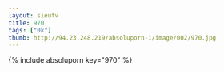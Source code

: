 ```yaml
--- 
layout: sieutv
title: 970
tags: ["0k"]
thumb: http://94.23.248.219/absoluporn-1/image/002/970.jpg
---
```

{% include absoluporn key="970" %} 

